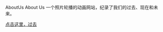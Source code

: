 AboutUs
About Us 一个照片轮播的动画网站，纪录了我们的过去、现在和未来。

[点击这里，过去](https://ez4dc.github.io/AboutUs/iloveu.html) 
